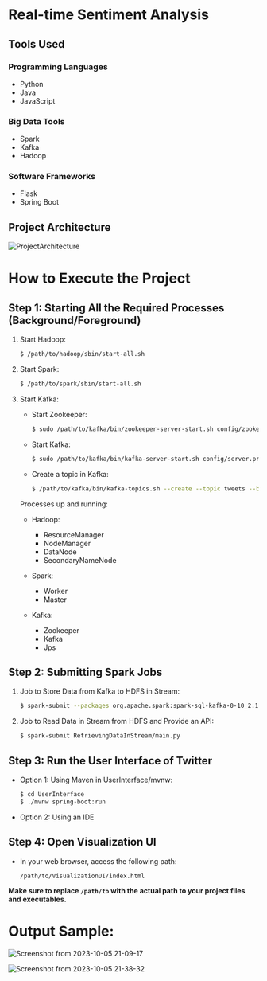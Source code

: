 # Real-time Sentiment Analysis

## Tools Used

### Programming Languages
- Python
- Java
- JavaScript

### Big Data Tools
- Spark
- Kafka
- Hadoop

### Software Frameworks
- Flask
- Spring Boot

## Project Architecture

![ProjectArchitecture](https://github.com/AshikJenly/REAL_TIME_SENTIMENT_ANALYSIS/assets/116492348/3c44c2ff-74d9-460a-86ff-11e8cd3b8413)





# How to Execute the Project
## Step 1: Starting All the Required Processes (Background/Foreground)



1. Start Hadoop:
   ```bash
   $ /path/to/hadoop/sbin/start-all.sh
   ```

2. Start Spark:
   ```bash
   $ /path/to/spark/sbin/start-all.sh
   ```

3. Start Kafka:

   - Start Zookeeper:
     ```bash
     $ sudo /path/to/kafka/bin/zookeeper-server-start.sh config/zookeeper.properties
     ```

   - Start Kafka:
     ```bash
     $ sudo /path/to/kafka/bin/kafka-server-start.sh config/server.properties
     ```

   - Create a topic in Kafka:
     ```bash
     $ /path/to/kafka/bin/kafka-topics.sh --create --topic tweets --bootstrap-server localhost:9092 --partitions 3 --replication-factor 1
     ```

   Processes up and running:

   - Hadoop:
     - ResourceManager
     - NodeManager
     - DataNode
     - SecondaryNameNode

   - Spark:
     - Worker
     - Master

   - Kafka:
     - Zookeeper
     - Kafka
     - Jps

## Step 2: Submitting Spark Jobs

1. Job to Store Data from Kafka to HDFS in Stream:
   ```bash
   $ spark-submit --packages org.apache.spark:spark-sql-kafka-0-10_2.12:3.5.0 StoringDataInStream/DataSource.py
   ```

2. Job to Read Data in Stream from HDFS and Provide an API:
   ```bash
   $ spark-submit RetrievingDataInStream/main.py
   ```

## Step 3: Run the User Interface of Twitter

- Option 1: Using Maven in UserInterface/mvnw:
  ```bash
  $ cd UserInterface
  $ ./mvnw spring-boot:run
  ```

- Option 2: Using an IDE

## Step 4: Open Visualization UI

- In your web browser, access the following path:
  ```
  /path/to/VisualizationUI/index.html
  ```

**Make sure to replace `/path/to` with the actual path to your project files and executables.**



# Output Sample:

![Screenshot from 2023-10-05 21-09-17](https://github.com/AshikJenly/REAL_TIME_SENTIMENT_ANALYSIS/assets/116492348/00ce281a-10b0-436e-84fe-c3189c8dd303)

![Screenshot from 2023-10-05 21-38-32](https://github.com/AshikJenly/REAL_TIME_SENTIMENT_ANALYSIS/assets/116492348/09262209-5d66-419b-aa8c-c816add83bf2)

